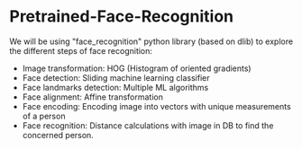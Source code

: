 # Pretrained-Face-Recognition
We will be using "face_recognition" python library (based on dlib) to explore the different steps of face recognition:

- Image transformation: HOG (Histogram of oriented gradients)
- Face detection: Sliding machine learning classifier
- Face landmarks detection: Multiple ML algorithms
- Face alignment: Affine transformation
- Face encoding: Encoding image into vectors with unique measurements of a person
- Face recognition: Distance calculations with image in DB to find the concerned person.

